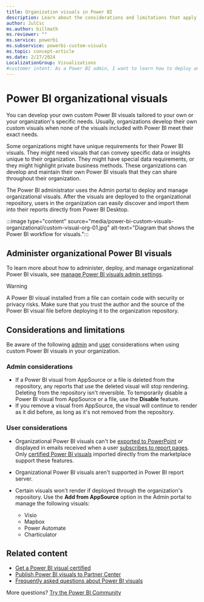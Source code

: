 ```yaml
---
title: Organization visuals in Power BI
description: Learn about the considerations and limitations that apply when you develop organizational visuals in Power BI.
author: JulCsc
ms.author: billmath
ms.reviewer: ""
ms.service: powerbi
ms.subservice: powerbi-custom-visuals
ms.topic: concept-article
ms.date: 2/27/2024
LocalizationGroup: Visualizations
#customer intent: As a Power BI admin, I want to learn how to deploy and manage organizational visuals so that I can meet the unique needs of my organization.
---
```


# Power BI organizational visuals

You can develop your own custom Power BI visuals tailored to your own or your organization's specific needs. Usually, organizations develop their own custom visuals when none of the visuals included with Power BI meet their exact needs.

Some organizations might have unique requirements for their Power BI visuals. They might need visuals that can convey specific data or insights unique to their organization. They might have special data requirements, or they might highlight private business methods. These organizations can develop and maintain their own Power BI visuals that they can share throughout their organization.

The Power BI administrator uses the Admin portal to deploy and manage organizational visuals. After the visuals are deployed to the organizational repository, users in the organization can easily discover and import them into their reports directly from Power BI Desktop.

:::image type="content" source="media/power-bi-custom-visuals-organizational/custom-visual-org-01.jpg" alt-text="Diagram that shows the Power BI workflow for visuals.":::

## Administer organizational Power BI visuals

To learn more about how to administer, deploy, and manage organizational Power BI visuals, see [manage Power BI visuals admin settings](../../admin/organizational-visuals.md).

> [!WARNING]
> A Power BI visual installed from a file can contain code with security or privacy risks. Make sure that you trust the author and the source of the Power BI visual file before deploying it to the organization repository.

## Considerations and limitations

Be aware of the following [admin](#admin-considerations) and [user](#user-considerations) considerations when using custom Power BI visuals in your organization.

### Admin considerations

- If a Power BI visual from AppSource or a file is deleted from the repository, any reports that use the deleted visual will stop rendering. Deleting from the repository isn't reversible. To temporarily disable a Power BI visual from AppSource or a file, use the **Disable** feature.
- If you remove a visual from AppSource, the visual will continue to render as it did before, as long as it's not removed from the repository.

### User considerations

- Organizational Power BI visuals can't be [exported to PowerPoint](../../collaborate-share/end-user-powerpoint.md) or displayed in emails received when a user [subscribes to report pages](/power-bi/collaborate-share/end-user-subscribe). Only [certified Power BI visuals](power-bi-custom-visuals-certified.md) imported directly from the marketplace support these features.
- Organizational Power BI visuals aren't supported in Power BI report server.
- Certain visuals won't render if deployed through the organization's repository. Use the **Add from AppSource** option in the Admin portal to manage the following visuals:

  - Visio
  - Mapbox
  - Power Automate
  - Charticulator

## Related content

- [Get a Power BI visual certified](power-bi-custom-visuals-certified.md)
- [Publish Power BI visuals to Partner Center](office-store.md)
- [Frequently asked questions about Power BI visuals](./power-bi-custom-visuals-faq.yml)

More questions? [Try the Power BI Community](https://community.powerbi.com/)